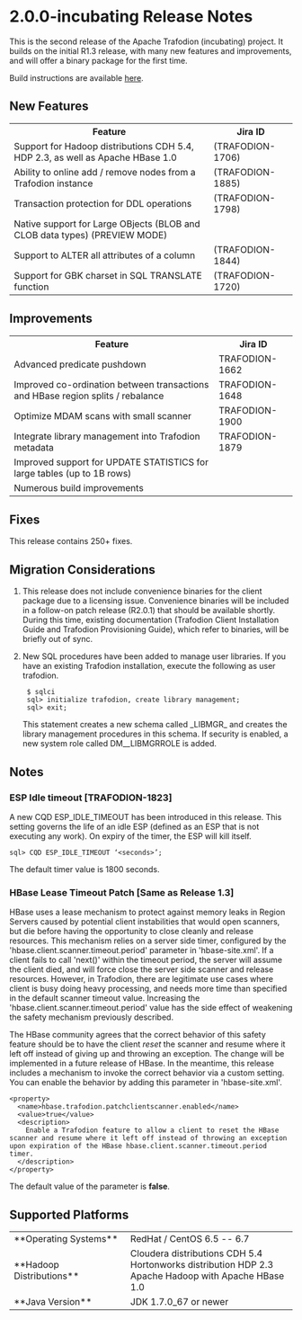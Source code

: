 <!--
  Licensed under the Apache License, Version 2.0 (the "License");
  you may not use this file except in compliance with the License.
  You may obtain a copy of the License at

      http://www.apache.org/licenses/LICENSE-2.0

  Unless required by applicable law or agreed to in writing, software
  distributed under the License is distributed on an "AS IS" BASIS,
  WITHOUT WARRANTIES OR CONDITIONS OF ANY KIND, either express or implied.
  See the License for the specific language governing permissions and
  limitations under the License.
-->

# 2.0.0-incubating Release Notes

This is the second release of the Apache Trafodion (incubating) project. It builds on the initial R1.3 release, with many new features and improvements, and will offer a binary package for the first time.

Build instructions are available [here](build.html).

## New Features

<span>
  <table>
    <tr>
      <th>Feature</th>
      <th>Jira ID</th>
    </tr>
    <tr>
      <td>Support for Hadoop distributions CDH 5.4, HDP 2.3, as well as Apache HBase 1.0</td>
      <td>(TRAFODION-1706)</td>
    </tr>
    <tr>
      <td>Ability to online add / remove nodes from a Trafodion instance</td>
      <td>(TRAFODION-1885)</td>
    </tr>
    <tr>
      <td>Transaction protection for DDL operations </td>
      <td>(TRAFODION-1798)</td>
    </tr>
    <tr>
      <td>Native support for Large OBjects (BLOB and CLOB data types) (PREVIEW MODE)</td>
      <td></td>
    </tr>
    <tr>
      <td>Support to ALTER all attributes of a column</td>
      <td>(TRAFODION-1844)</td>
    </tr>
    <tr>
      <td>Support for GBK charset in SQL TRANSLATE function</td>
      <td>(TRAFODION-1720)</td>
    </tr>
  </table>
</span>

## Improvements

<span>
  <table>
    <tr>
      <th>Feature</th>
      <th>Jira ID</th>
    </tr>
    <tr>
      <td>Advanced predicate pushdown</td>
      <td>TRAFODION-1662</td>
    </tr>
    <tr>
      <td>Improved co-ordination between transactions and HBase region splits / rebalance</td>
      <td>TRAFODION-1648</td>
    </tr>
    <tr>
      <td>Optimize MDAM scans with small scanner</td>
      <td>TRAFODION-1900</td>
    </tr>
    <tr>
      <td>Integrate library management into Trafodion metadata</td>
      <td>TRAFODION-1879</td>
    </tr>
    <tr>
      <td>Improved support for UPDATE STATISTICS for large tables (up to 1B rows)</td>
      <td></td>
    </tr>
    <tr>
      <td>Numerous build improvements</td>
      <td></td>
    </tr>
  </table>
</span>

## Fixes

This release contains 250+ fixes.

## Migration Considerations

1. This release does not include convenience binaries for the client package due to a licensing issue. Convenience binaries will be included in a follow-on patch release (R2.0.1) that should be available shortly. During this time, existing documentation (Trafodion Client Installation Guide and Trafodion Provisioning Guide), which refer to binaries, will be briefly out of sync. 

2. New SQL procedures have been added to manage user libraries. If you have an existing Trafodion installation, execute the following as user trafodion.

        $ sqlci
        sql> initialize trafodion, create library management;
        sql> exit;

    This statement creates a new schema called \_LIBMGR\_ and creates the library management procedures in this schema. If security is enabled, a new system role called DM\_\_LIBMGRROLE is added. 


## Notes

### ESP Idle timeout [TRAFODION-1823]

A new CQD ESP_IDLE_TIMEOUT has been introduced in this release. This setting governs the life of an idle ESP (defined as an ESP that is not executing any work). On expiry of the timer, the ESP will kill itself.

    sql> CQD ESP_IDLE_TIMEOUT ‘<seconds>’;

The default timer value is 1800 seconds. 

### HBase Lease Timeout Patch [Same as Release 1.3]

HBase uses a lease mechanism to protect against memory leaks in Region Servers caused by potential client instabilities that would open scanners, but die before having the opportunity to close cleanly and release resources. This mechanism relies on a server side timer, configured by the 'hbase.client.scanner.timeout.period' parameter in 'hbase-site.xml'. If a client fails to call 'next()' within the timeout period, the server will assume the client died, and will force close the server side scanner and release resources. However, in Trafodion, there are legitimate use cases where client is busy doing heavy processing, and needs more time than specified in the default scanner timeout value.  Increasing the 'hbase.client.scanner.timeout.period' value has the side effect of weakening the safety mechanism previously described. 

The HBase community agrees that the correct behavior of this safety feature should be to have the client *reset* the scanner and resume where it left off instead of giving up and throwing an exception. The change will be implemented in a future release of HBase. In the meantime, this release includes a mechanism to invoke the correct behavior via a custom setting. You can enable the behavior by adding this parameter in 'hbase-site.xml'.

    <property> 
      <name>hbase.trafodion.patchclientscanner.enabled</name>
      <value>true</value> 
      <description>
        Enable a Trafodion feature to allow a client to reset the HBase scanner and resume where it left off instead of throwing an exception upon expiration of the HBase hbase.client.scanner.timeout.period timer.
      </description>
    </property>

The default value of the parameter is **false**.

## Supported Platforms

<span>
  <table>
    <tr>
      <td>**Operating Systems**</td>
      <td>RedHat / CentOS 6.5 -- 6.7</td>
    </tr>
    <tr>
      <td>**Hadoop Distributions**</td>
      <td>Cloudera distributions CDH 5.4<br />Hortonworks distribution HDP 2.3<br />Apache Hadoop with Apache HBase 1.0</td>
     </tr>
    <tr>
      <td>**Java Version**</td>
      <td>JDK 1.7.0_67 or newer</td>
    </tr>
  </table>
</span>


